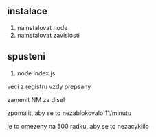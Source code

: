 ## instalace
1. nainstalovat node
1. nainstalovat zavislosti


## spusteni
1. node index.js


veci z registru vzdy prepsany

zamenit NM za disel


zpomalit, aby se to nezablokovalo 11/minutu




je to omezeny na 500 radku, aby se to nezacyklilo
